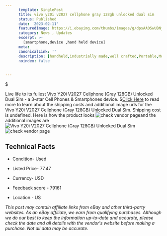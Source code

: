```yaml
---
      template: SinglePost
      title: vivo y20i v2027 cellphone gray 128gb unlocked dual sim
      status: Published
      date: '2023-02-11'
      featuredImage: https://i.ebayimg.com/thumbs/images/g/dpsAAOSwUBNjjkr3/s-l225.jpg
      category: News , Updates
      excerpt: >-
        [smartphone,device ,hand held device]
      meta:
      canonicalLink: ''
      description: [handheld,industrially made,well crafted,Portable,Mobile,Compact,Convenient,Lightweight,Maneuverable,Man-portable,Miniature,Carriable,Hand-held,Light,Holdable,Transportable,Mobile device,Pocket-sized,On-the-go,Wireless,Cordless,Compact size,Convenient size, smartphone,device ,hand held device]
      noindex: false
      
        
---
```

$

Live life to its fullest Vivo Y20i V2027 Cellphone (Gray 128GB) Unlocked Dual Sim - a 3-star Cell Phones & Smartphones device.
$[Click Here](https://www.ebay.com/itm/165844253060?hash=item269d167984%3Ag%3AdpsAAOSwUBNjjkr3&amdata=enc%3AAQAHAAAA4KYWeIbSYB0k53O6zvPCCJ%2BopF0%2BU7upaDkkjzGqYRbCL9B5cMfJr%2FEC8vtxYlgdUF81a6DZy%2FYFM2OGnHQmksiYPtAJ6BVl2xu4sIVR74FMD4ymV3UQGHQc3SpWpQ%2BGf6IAgOkQffKnyQiFSBvs4BMcnA%2BtPHnuxz8NhCYiFdVAUxH7XZzJBqoxEBNGFrClpBw4YrcJhTWFpX9cXusdKFfBV%2BambjuVf1QCGy4cvsIYlZSVLcf1DlQYp6PMBEjjfndZuOuzXh1%2FXlsPbz2Kf6i9DX8fcK%2FKUXb9cohsN10O&mkevt=1&mkcid=1&mkrid=711-53200-19255-0&campid=%253CePNCampaignId%253E&customid=%253CreferenceId%253E&toolid=10049) to read more to learn about the shipping costs and additional image urls for the Vivo Y20i V2027 Cellphone (Gray 128GB) Unlocked Dual Sim. Shipping cost is undefined. Here is how the product looks ![check vendor page](https://i.ebayimg.com/thumbs/images/g/dpsAAOSwUBNjjkr3/s-l225.jpg)and the additional images are![Vivo Y20i V2027 Cellphone (Gray 128GB) Unlocked Dual Sim](https://i.ebayimg.com/images/g/dpsAAOSwUBNjjkr3/s-l1600.jpg)![check vendor page](https://origin-galleryplus.ebayimg.com/ws/web/165844253060_2_0_1/225x225.jpg)



 ## Technical Facts 



     
      

 - Condition- Used 


      

 - Listed Price- 77.47 


      

 - Currency- USD 


      

 - Feedback score - 79161 


      

 - Location - US 


      
      

 *_This post may contain affiliate links from eBay and other third-party websites. As an eBay affiliate, we earn from qualifying purchases. Although we do our best to keep the information up-to-date and accurate, please check the date and all details with the vendor's website before making a purchase. Not all data may be accurate._*






